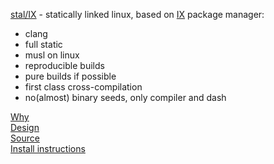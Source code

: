[stal/IX](https://github.com/stal-ix/ix/blob/main/docs/STALIX.md) - statically linked linux, based on [IX](https://github.com/stal-ix/ix/blob/main/docs/IX.md) package manager:

* clang
* full static
* musl on linux
* reproducible builds
* pure builds if possible
* first class cross-compilation
* no(almost) binary seeds, only compiler and dash

[Why](https://github.com/stal-ix/ix/blob/main/docs/CASES.md)<br>
[Design](https://github.com/stal-ix/ix/blob/main/docs/STALIX.md#stalix)<br>
[Source](https://github.com/stal-ix/ix)<br>
[Install instructions](https://github.com/stal-ix/ix/blob/main/docs/INSTALL.md)
